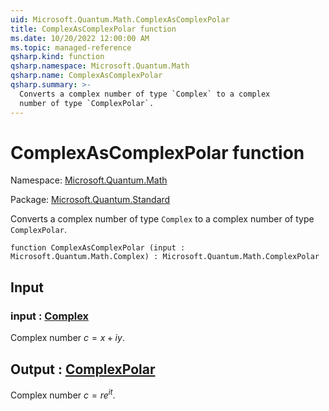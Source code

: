 ```yaml
---
uid: Microsoft.Quantum.Math.ComplexAsComplexPolar
title: ComplexAsComplexPolar function
ms.date: 10/20/2022 12:00:00 AM
ms.topic: managed-reference
qsharp.kind: function
qsharp.namespace: Microsoft.Quantum.Math
qsharp.name: ComplexAsComplexPolar
qsharp.summary: >-
  Converts a complex number of type `Complex` to a complex
  number of type `ComplexPolar`.
---
```


# ComplexAsComplexPolar function

Namespace: [Microsoft.Quantum.Math](xref:Microsoft.Quantum.Math)

Package: [Microsoft.Quantum.Standard](https://nuget.org/packages/Microsoft.Quantum.Standard)


Converts a complex number of type `Complex` to a complexnumber of type `ComplexPolar`.

```qsharp
function ComplexAsComplexPolar (input : Microsoft.Quantum.Math.Complex) : Microsoft.Quantum.Math.ComplexPolar
```


## Input

### input : [Complex](xref:Microsoft.Quantum.Math.Complex)

Complex number $c = x + i y$.



## Output : [ComplexPolar](xref:Microsoft.Quantum.Math.ComplexPolar)

Complex number $c = r e^{i t}$.